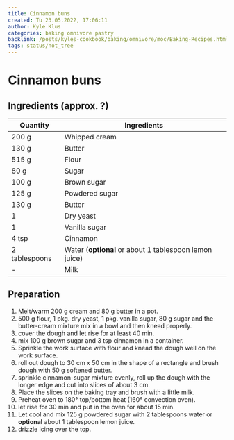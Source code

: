 ```yaml
---
title: Cinnamon buns
created: Tu 23.05.2022, 17:06:11
author: Kyle Klus
categories: baking omnivore pastry
backlink: /posts/kyles-cookbook/baking/omnivore/moc/Baking-Recipes.html
tags: status/not_tree
---
```


# Cinnamon buns

## Ingredients (approx. ?)

| Quantity | Ingredients |
| ---------------- | ----------------------------------------------- |
| 200 g | Whipped cream |
| 130 g | Butter |
| 515 g | Flour |
| 80 g | Sugar |
| 100 g | Brown sugar |
| 125 g | Powdered sugar |
| 130 g | Butter |
| 1 | Dry yeast |
| 1 | Vanilla sugar |
| 4 tsp | Cinnamon |
| 2 tablespoons | Water (**optional** or about 1 tablespoon lemon juice) |
| -  | Milk |

## Preparation

1. Melt/warm 200 g cream and 80 g butter in a pot.
2. 500 g flour, 1 pkg. dry yeast, 1 pkg. vanilla sugar, 80 g sugar and the butter-cream mixture mix in a bowl and then knead properly.
3. cover the dough and let rise for at least 40 min.
4. mix 100 g brown sugar and 3 tsp cinnamon in a container.
5. Sprinkle the work surface with flour and knead the dough well on the work surface.
6. roll out dough to 30 cm x 50 cm in the shape of a rectangle and brush dough with 50 g softened butter.
7. sprinkle cinnamon-sugar mixture evenly, roll up the dough with the longer edge and cut into slices of about 3 cm.
8. Place the slices on the baking tray and brush with a little milk.
9. Preheat oven to 180° top/bottom heat (160° convection oven).
10. let rise for 30 min and put in the oven for about 15 min.
11. Let cool and mix 125 g powdered sugar with 2 tablespoons water or **optional** about 1 tablespoon lemon juice.
12. drizzle icing over the top.
